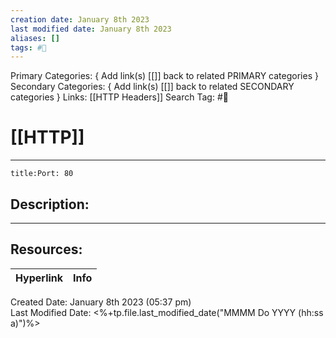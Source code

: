 ```yaml
---
creation date: January 8th 2023
last modified date: January 8th 2023
aliases: []
tags: #📕
---
```


Primary Categories: { Add link(s) [[]] back to related PRIMARY categories }
Secondary Categories:  { Add link(s) [[]] back to related SECONDARY categories }
Links: [[HTTP Headers]]
Search Tag: #📕  

# [[HTTP]]  
___
```ad-port
title:Port: 80
```
## Description:  




___

## Resources:

| Hyperlink | Info |
| --------- | ---- |


Created Date: January 8th 2023 (05:37 pm)  
Last Modified Date: <%+tp.file.last_modified_date("MMMM Do YYYY (hh:ss a)")%>
